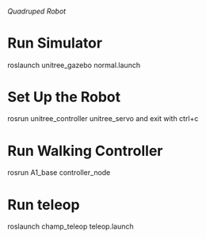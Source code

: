 ###### Quadruped Robot

Run Simulator
=============
roslaunch unitree_gazebo normal.launch

Set Up the Robot
================
rosrun unitree_controller unitree_servo
and exit with ctrl+c

Run Walking Controller
======================
rosrun A1_base controller_node

Run teleop
==========
roslaunch champ_teleop teleop.launch
